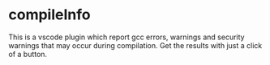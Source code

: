 # compileInfo
This is a vscode plugin which report gcc errors, warnings and security warnings that may occur during compilation.
Get the results with just a click of a button.